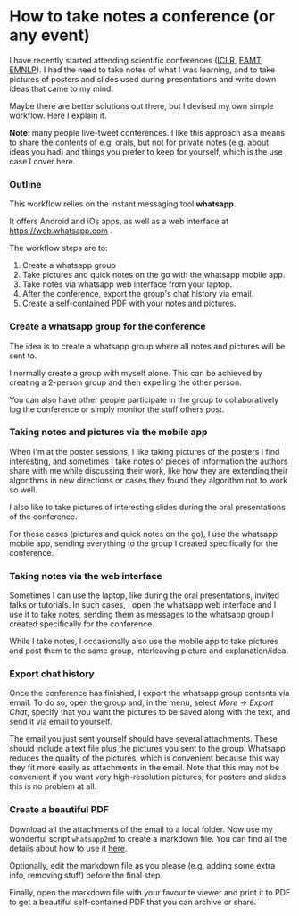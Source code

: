 # How to take notes a conference (or any event)


I have recently started attending scientific conferences
([ICLR](http://noecasas.com/post/iclr2018/),
[EAMT](http://noecasas.com/post/eamt2018/),
[EMNLP](http://noecasas.com/post/emnlp2018/)). I had the need to take notes of what I was learning, and to take pictures of posters and slides used during presentations and write down ideas that came to my mind.

Maybe there are better solutions out there, but I devised my own simple workflow. Here I explain it.

**Note**: many people live-tweet conferences. I like this approach as a means to share the contents of e.g. orals, but not for private notes (e.g. about ideas you had) and things you prefer to keep for yourself, which is the use case I cover here.

### Outline

This workflow relies on the instant messaging tool **whatsapp**.

It offers Android and iOs apps, as well as a web interface at https://web.whatsapp.com .

The workflow steps are to:

1. Create a whatsapp group 
2. Take pictures and quick notes on the go with the whatsapp mobile app.
3. Take notes via whatsapp web interface from your laptop.
4. After the conference, export the group's chat history via email.
5. Create a self-contained PDF with your notes and pictures.

### Create a whatsapp group for the conference

The idea is to create a whatsapp group where all notes and pictures will be sent to.

I normally create a group with myself alone. This can be achieved by creating a 2-person group and then expelling the other person.

You can also have other people participate in the group to collaboratively log the conference or simply monitor the stuff others post.

### Taking notes and pictures via the mobile app

When I'm at the poster sessions, I like taking pictures of the posters I find interesting, and sometimes I take notes of pieces of information the authors share with me while discussing their work, like how they are extending their algorithms in new directions or cases they found they algorithm not to work so well.

I also like to take pictures of interesting slides during the oral presentations of the conference.

For these cases (pictures and quick notes on the go), I use the whatsapp mobile app, sending everything to the group I created specifically for the conference.

### Taking notes via the web interface

Sometimes I can use the laptop, like during the oral presentations, invited talks or tutorials. In such cases, I open the whatsapp web interface and I use it to take notes, sending them as messages to the whatsapp group I created specifically for the conference.

While I take notes, I occasionally also use the mobile app to take pictures and post them to the same group, interleaving picture and explanation/idea.

### Export chat history

Once the conference has finished, I export the whatsapp group contents via email. To do so, open the group and, in the menu, select _More → Export Chat_, specify that you want the pictures to be saved along with the text, and send it via email to yourself.

The email you just sent yourself should have several attachments. These should include a text file plus the pictures you sent to the group. Whatsapp reduces the quality of the pictures, which is convenient because this way they fit more easily as attachments in the email. Note that this may not be convenient if you want very high-resolution pictures; for posters and slides this is no problem at all.

###  Create a beautiful PDF

Download all the attachments of the email to a local folder. Now use my wonderful script `whatsapp2md` to create a markdown file. You can find all the details about how to use it [here](https://github.com/noe/whatsapp2md).

Optionally, edit the markdown file as you please (e.g. adding some extra info, removing stuff) before the final step.

Finally, open the markdown file with your favourite viewer and print it to PDF to get a beautiful self-contained PDF that you can archive or share.

